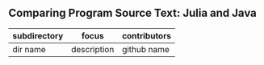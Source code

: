 ## Comparing Program Source Text: Julia and Java

| subdirectory | focus | contributors |
|--------------|-------|--------------|
| dir name | description | github name |
